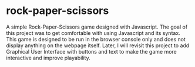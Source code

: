 # rock-paper-scissors

A simple Rock-Paper-Scissors game designed with Javascript. The goal of this 
project was to get comfortable with using Javascript and its syntax. This game
is designed to be run in the browser console only and does not display anything
on the webpage itself. Later, I will revisit this project to add Graphical
User Interface with buttons and text to make the game more interactive and 
improve playability. 